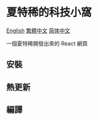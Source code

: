 # 夏特稀的科技小窩
[English](README/en_US.md) [繁體中文](README/zh_TW.md) [简体中文](README/zh_CN.md)

一個夏特稀開發出來的 React 網頁

## 安裝

## 熱更新

## 編譯